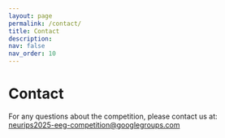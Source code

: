 ```yaml
---
layout: page
permalink: /contact/
title: Contact
description:  
nav: false
nav_order: 10
---
```


# Contact
For any questions about the competition, please contact us at: [neurips2025-eeg-competition@googlegroups.com](mailto:neurips2025-eeg-competition@googlegroups.com)